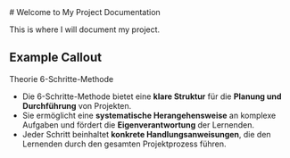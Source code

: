 <link rel="stylesheet" href="/assets/style.css">
# Welcome to My Project Documentation

This is where I will document my project.

## Example Callout

<div class="callout callout-info">
    <div class="callout-header">Theorie 6-Schritte-Methode</div>
    <ul>
        <li>Die 6-Schritte-Methode bietet eine <strong>klare Struktur</strong> für die <strong>Planung und Durchführung</strong> von Projekten.</li>
        <li>Sie ermöglicht eine <strong>systematische Herangehensweise</strong> an komplexe Aufgaben und fördert die <strong>Eigenverantwortung</strong> der Lernenden.</li>
        <li>Jeder Schritt beinhaltet <strong>konkrete Handlungsanweisungen</strong>, die den Lernenden durch den gesamten Projektprozess führen.</li>
    </ul>
</div>
